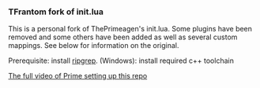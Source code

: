 ### TFrantom fork of init.lua
This is a personal fork of ThePrimeagen's init.lua. Some plugins have been removed and some others have been added as well as several custom mappings. See below for information on the original.

Prerequisite: install [ripgrep](https://github.com/BurntSushi/ripgrep).
              (Windows): install required c++ toolchain 

[The full video of Prime setting up this repo](https://www.youtube.com/watch?v=w7i4amO_zaE)




